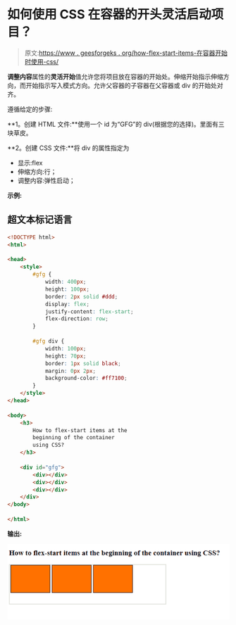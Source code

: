 # 如何使用 CSS 在容器的开头灵活启动项目？

> 原文:[https://www . geesforgeks . org/how-flex-start-items-在容器开始时使用-css/](https://www.geeksforgeeks.org/how-to-flex-start-items-at-the-beginning-of-the-container-using-css/)

**调整内容**属性的**灵活开始**值允许您将项目放在容器的开始处。伸缩开始指示伸缩方向，而开始指示写入模式方向。允许父容器的子容器在父容器或 div 的开始处对齐。

遵循给定的步骤:

**1。创建 HTML 文件:**使用一个 id 为“GFG”的 div(根据您的选择)。里面有三块草皮。

**2。创建 CSS 文件:**将 div 的属性指定为

*   显示:flex
*   伸缩方向:行；
*   调整内容:弹性启动；

**示例:**

## 超文本标记语言

```html
<!DOCTYPE html>
<html>

<head>
    <style>
        #gfg {
            width: 400px;
            height: 100px;
            border: 2px solid #ddd;
            display: flex;
            justify-content: flex-start;
            flex-direction: row;
        }

        #gfg div {
            width: 100px;
            height: 70px;
            border: 1px solid black;
            margin: 0px 2px;
            background-color: #ff7100;
        }
    </style>
</head>

<body>
    <h3>
        How to flex-start items at the 
        beginning of the container 
        using CSS?
    </h3>

    <div id="gfg">
        <div></div>
        <div></div>
        <div></div>
    </div>
</body>

</html>
```

**输出:**

![](img/b6b44d6cb198f39d1649507b6e26ec85.png)